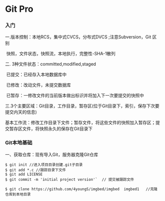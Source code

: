 # Git Pro

### 入门

一.版本控制：本地RCS，集中式CVCS，分布式DVCS ;注意Subversion，Git 区别

​                          快照，文件状态，快照流，本地执行，完整性-SHA-1散列

 二. 3种文件状态：committed,modified,staged

​                          已提交：已经存入本地数据库中

​                          已修改：改动文件，未提交数据库

​                          已暂存：一修改文件的当前版本做出标识并将加入下一次要提交的快照中

三.3个主要区域：Git目录，工作目录，暂存区(位于Git目录下，索引，保存下次要提交内天的信息)

​       基本工作流：修改工作目录下文件；暂存文件，将这些文件的快照加入暂存区；提交暂存区文件，将快照永久的保存在Git目录下

### Git本地基础

一、获取仓库：现有导入Git，服务器克隆Git仓库

```git
$ git init //进入项目目录创建.git子目录   
$ git add *.c //跟踪目录下文件
$ git add LICENSE
$ git commit -m 'initial project version'`  // 提交被跟踪文件
```

```
$ git clone https://github.com/4youngS/imgbed/imgbed  imgbed1   //克隆仓库到本地目录
```

​      





